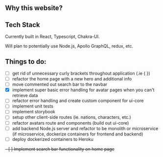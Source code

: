 ## Why this website?

## Tech Stack
Currently built in React, Typescript, Chakra-UI.

Will plan to potentially use Node.js, Apollo GraphQL, redux, etc.

## Things to do:
- [ ] get rid of unnecessary curly brackets throughout application (.ie { })
- [ ] refactor the home page with a new hero and additional info
- [ ] move commented out search bar to the navbar
- [x] implement super basic error handling for avatar pages when you can't retrieve data
- [ ] refactor error handling and create custom component for ui-core
- [ ] implement unit tests
- [ ] implement storybook
- [ ] setup other client-side routes (ie. nations, characters, etc.)
- [ ] refactor avatars route and components (build out ui-core)
- [ ] add backend Node.js server and refactor to be monolith or microservice (if microservice, dockerize containers for frontend and backend)
- [ ] deploy dockerized containers to Heroku

~~- [ ] Implement search bar functionality on home page~~